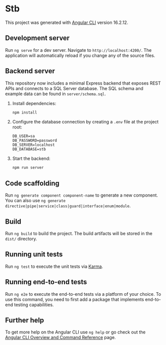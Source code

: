 # Stb

This project was generated with [Angular CLI](https://github.com/angular/angular-cli) version 16.2.12.

## Development server

Run `ng serve` for a dev server. Navigate to `http://localhost:4200/`. The application will automatically reload if you change any of the source files.

## Backend server

This repository now includes a minimal Express backend that exposes REST APIs and connects to a SQL Server database. The SQL schema and example data can be found in `server/schema.sql`.

1. Install dependencies:

   ```bash
   npm install
   ```

2. Configure the database connection by creating a `.env` file at the project root:

   ```env
   DB_USER=sa
   DB_PASSWORD=password
   DB_SERVER=localhost
   DB_DATABASE=stb
   ```

3. Start the backend:

   ```bash
   npm run server
   ```

## Code scaffolding

Run `ng generate component component-name` to generate a new component. You can also use `ng generate directive|pipe|service|class|guard|interface|enum|module`.

## Build

Run `ng build` to build the project. The build artifacts will be stored in the `dist/` directory.

## Running unit tests

Run `ng test` to execute the unit tests via [Karma](https://karma-runner.github.io).

## Running end-to-end tests

Run `ng e2e` to execute the end-to-end tests via a platform of your choice. To use this command, you need to first add a package that implements end-to-end testing capabilities.

## Further help

To get more help on the Angular CLI use `ng help` or go check out the [Angular CLI Overview and Command Reference](https://angular.io/cli) page.
